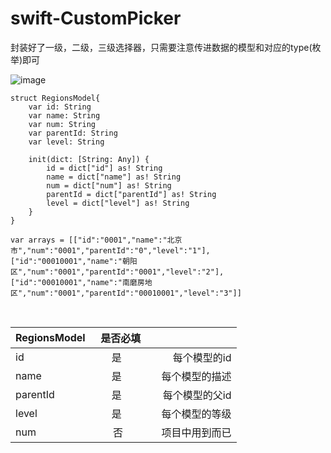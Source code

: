 # swift-CustomPicker
 封装好了一级，二级，三级选择器，只需要注意传进数据的模型和对应的type(枚举)即可



![image](https://github.com/ZeroOneMore/swift-CustomPicker/blob/master/Resource/picker.gif)

    struct RegionsModel{
        var id: String
        var name: String
        var num: String
        var parentId: String
        var level: String
    
        init(dict: [String: Any]) {
            id = dict["id"] as! String
            name = dict["name"] as! String
            num = dict["num"] as! String
            parentId = dict["parentId"] as! String
            level = dict["level"] as! String
        }
    }

    var arrays = [["id":"0001","name":"北京市","num":"0001","parentId":"0","level":"1"],
    ["id":"00010001","name":"朝阳区","num":"0001","parentId":"0001","level":"2"],
    ["id":"00010001","name":"南磨房地区","num":"0001","parentId":"00010001","level":"3"]]
   

|RegionsModel   | 是否必填 |       |
| ------------- |:-------:| -----:|
| id            | 是      |      每个模型的id |
| name          | 是      |    每个模型的描述 |
| parentId      | 是      |    每个模型的父id |
| level         | 是      |    每个模型的等级 |
| num           | 否      |    项目中用到而已 |
      
    
